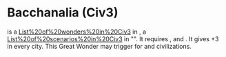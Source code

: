 # Bacchanalia (Civ3)

 is a [List%20of%20wonders%20in%20Civ3](wonder) in , a [List%20of%20scenarios%20in%20Civ3](scenario) in "". It requires , and . It gives +3 in every city. This Great Wonder may trigger for and civilizations.